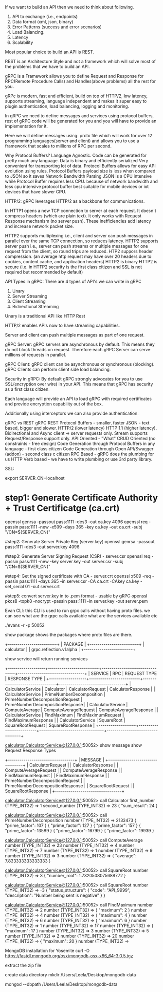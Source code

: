 If we want to build an API then we need to think about following.
1. API to exchange (i.e., endpoints)
2. Data format (xml, json, binary)
3. Error Patterns (success and error scenarios)
4. Load Balancing.
5. Latency
6. Scalability

Most popular choice to build an API is REST.

REST is an Architecture Style and not a framework which will solve most of the problems that we have to build an API.

gRPC is a Framework allows you to define Request and Response for RPC(Remote Procedure Calls) and Handles(above problems) all the rest for you.

gRPc is modern, fast and efficient, build on top of HTTP/2, low latency, supports streaming, language independent and makes it super easy to plugin authentication, load balancing, logging and monitoring.

In gRPC we need to define messages and services using protocol buffers, rest of gRPC code will be generated for you and you will have to provide an implementation for it.

Here we will define messages using .proto file which will work for over 12 programming languages(server and client) and allows you to use a framework that scales to millions of RPC per second.

Why Protocol Buffers?
Language Agnostic.
Code can be generated for pretty much any language.
Data is binary and efficiently serialized
Very convenient for transporting lot of data.
Protocol Buffers allows for easy API evolution using rules.
Protocol Buffers payload size is less when compared to JSON so it saves Network Bandwidth
Parsing JSON is a CPU intensive while Protocol Buffer requires less CPU.
because of network bandwidth and less cpu intensive protocol buffer best suitable for mobile devices or iot devices that have slower CPU.

HTTP/2:
gRPC leverages HTTP/2 as a backbone for communications.

In HTTP1 opens a new TCP connection to server at each request.
It doesn't compress headers (which are plain text).
It only works with Request Response mechanism (no server push).
These inefficiencies add latency and increase network packet size.

HTTP2 supports multiplexing i.e., client and server can push messages in parallel over the same TCP connection, so reduces latency.
HTTP2 supports server push i.e., server can push streams or multiple messages for one request from the client, so round trips are reduced.
HTP2 suppors header compression. (an average http request may have over 20 headers due to cookies, content cache, and application headers)
HTTP2 is binary
HTTP2 is secure (i.e. in HTTP2 security is the first class citizen and SSL is not required but recommended by default)


API Types in gRPC:
There are 4 types of API's we can write in gRPC
1. Unary
2. Server Streaming
3. Client Streaming
4. Bidirectional Streaming

Unary is a traditional API like HTTP Rest

HTTP/2 enables APIs now to have streaming capabilities.

Server and client can push multiple messages as part of one request.

gRPC Server:
gRPC servers are asynchronous by default.
This means they do not block threads on request.
Therefore each gRPC Server can serve millions of requests in parallel.

gRPC Client:
gRPC client can be asynchronous or synchronous (blocking).
gRPC Clients can perform client side load balancing.


Security in gRPC:
By default gRPC strongly advocates for you to use SSL(encryption over wire) in your API. This means that gRPC has security as a first class citizen.

Each language will provide an API to load gRPC with required certificates and provide encryption capability out of the box.

Additionally using interceptors we can also provide authentication.

gRPC vs REST
				gRPC 																REST
Protocol Buffers - smaller, faster													JSON - text based, bigger and slower.
HTTP/2 (lower latency)																HTTP 1.1 (higher latency).
Bidirectional and Async 															client -> server requests only.
Stream supports 																	Request/Response support only.
API Oriented - "What"																CRUD Oriented
(no constraints - free design)
Code Generation through Protocol Buffers in any language - first class citizen		Code Generation through Open API/Swagger (addon) - second class c
citizen
RPC Based - gRPC does the plumbing for us 											HTTP Verb based - we have to write plumbing or use 3rd party library.



SSL:

export SERVER_CN=localhost

# step1: Generate Certificate Authority + Trust Certificatge (ca.crt)
openssl genrsa -passout pass:1111 -des3 -out ca.key 4096
openssl req -passin pass:1111 -new -x509 -days 365 -key ca.key -out ca.crt -subj "/CN=${SERVER_CN}"

#step2: Generate Server Private Key (server.key)
openssl genrsa -passout pass:1111 -des3 -out server.key 4096

#step3: Generate Server Signing Request (CSR) - server.csr
openssl req -passin pass:1111 -new -key server.key -out server.csr -subj "/CN=${SERVER_CN}"

#step4: Get the signed certificate with CA - server.crt
openssl x509 -req -passin pass:1111 -days 365 -in server.csr -CA ca.crt -CAkey ca.key -set_serial 01 -out server.crt 

#step5: convert server.key in to .pem format - usable by gRPC
openssl pkcs8 -topk8 -nocrypt -passin pass:1111 -in server.key -out server.pem


Evan CLI:
this CLI is used to run grpc calls without having proto files.
we can see what are the grpc calls available
what are the services available etc


./evans -r -p 50052

show package
shows the packages where proto files are there.

+-------------------------+
|         PACKAGE         |
+-------------------------+
| calculator              |
| grpc.reflection.v1alpha |
+-------------------------+

show service
will return running services

+-------------------+--------------------------+---------------------------------+----------------------------------+
|      SERVICE      |           RPC            |          REQUEST TYPE           |          RESPONSE TYPE           |
+-------------------+--------------------------+---------------------------------+----------------------------------+
| CalculatorService | Calculator               | CalculatorRequest               | CalculatorResponse               |
| CalculatorService | PrimeNumberDecomposition | PrimeNumberDecompositionRequest | PrimeNumberDecompositionResponse |
| CalculatorService | ComputeAverage           | ComputeAverageRequest           | ComputeAverageResponse           |
| CalculatorService | FindMaximum              | FindMaximumRequest              | FindMaximumResponse              |
| CalculatorService | SquareRoot               | SquareRootRequest               | SquareRootResponse               |
+-------------------+--------------------------+---------------------------------+----------------------------------+

calculator.CalculatorService@127.0.0.1:50052> show message
show Request Response Types

+----------------------------------+
|             MESSAGE              |
+----------------------------------+
| CalculatorRequest                |
| CalculatorResponse               |
| ComputeAverageRequest            |
| ComputeAverageResponse           |
| FindMaximumRequest               |
| FindMaximumResponse              |
| PrimeNumberDecompositionRequest  |
| PrimeNumberDecompositionResponse |
| SquareRootRequest                |
| SquareRootResponse               |
+----------------------------------+


calculator.CalculatorService@127.0.0.1:50052> call Calculator
first_number (TYPE_INT32) => 1
second_number (TYPE_INT32) => 23
{
  "sum_result": 24
}

calculator.CalculatorService@127.0.0.1:50052> call PrimeNumberDecomposition
number (TYPE_INT32) => 2133473
{
  "prime_factor": 107
}
{
  "prime_factor": 127
}
{
  "prime_factor": 157
}
{
  "prime_factor": 13589
}
{
  "prime_factor": 16799
}
{
  "prime_factor": 19939
}


calculator.CalculatorService@127.0.0.1:50052> call ComputeAverage
number (TYPE_INT32) => 23
number (TYPE_INT32) => 4
number (TYPE_INT32) => 7
number (TYPE_INT32) => 1
number (TYPE_INT32) => 9
number (TYPE_INT32) => 3
number (TYPE_INT32) => 
{
  "average": 7.833333333333333
}

calculator.CalculatorService@127.0.0.1:50052> call SquareRoot
number (TYPE_INT32) => 3
{
  "number_root": 1.7320508075688772
}

calculator.CalculatorService@127.0.0.1:50052> call SquareRoot
number (TYPE_INT32) => -3
{
  "status_structure": {
    "code": "API_9999",
    "description": "Number being sent is negative"
  }
}

calculator.CalculatorService@127.0.0.1:50052> call FindMaximum
number (TYPE_INT32) => 2
number (TYPE_INT32) => {
  "maximum": 2
}
number (TYPE_INT32) => 4
number (TYPE_INT32) => {
  "maximum": 4
}
number (TYPE_INT32) => 6
number (TYPE_INT32) => {
  "maximum": 6
}
number (TYPE_INT32) => 1
number (TYPE_INT32) => 17
number (TYPE_INT32) => {
  "maximum": 17
}
number (TYPE_INT32) => 3
number (TYPE_INT32) => 5
number (TYPE_INT32) => 2
number (TYPE_INT32) => 20
number (TYPE_INT32) => {
  "maximum": 20
}
number (TYPE_INT32) => 


MongoDB installation for Yosemite
curl -O https://fastdl.mongodb.org/osx/mongodb-osx-x86_64-3.0.5.tgz

extract the zip file

create data directory
mkdir /Users/Leela/Desktop/mongodb-data

mongod --dbpath /Users/Leela/Desktop/mongodb-data
